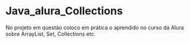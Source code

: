 # Java_alura_Collections
No projeto em questão coloco em prática o aprendido no curso da Alura sobre ArrayList, Set, Collections etc.
